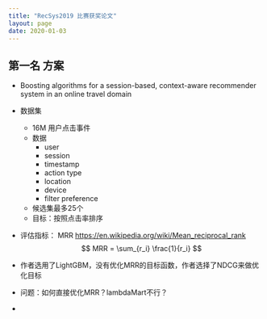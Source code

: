 ```yaml
---
title: "RecSys2019 比赛获奖论文"
layout: page
date: 2020-01-03
---
```



## 第一名 方案
- Boosting algorithms for a session-based, context-aware recommender system in an online travel domain
- 数据集
    - 16M 用户点击事件
    - 数据
        - user
        - session
        - timestamp
        - action type
        - location
        - device
        - filter preference
    - 候选集最多25个
    - 目标：按照点击率排序
- 评估指标： MRR <https://en.wikipedia.org/wiki/Mean_reciprocal_rank>
$$
MRR = \sum_{r_i} \frac{1}{r_i}
$$

- 作者选用了LightGBM，没有优化MRR的目标函数，作者选择了NDCG来做优化目标
- 问题：如何直接优化MRR？lambdaMart不行？
- 

